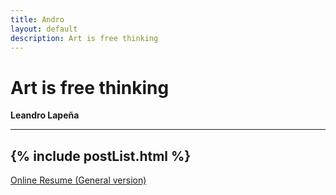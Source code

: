 ```yaml
---
title: Andro
layout: default
description: Art is free thinking
---
```

# Art is free thinking
**Leandro Lapeña**

---
{% include postList.html %}
---
[Online Resume (General version)](https://registry.jsonresume.org/kdzmcqn)